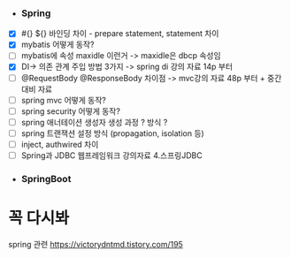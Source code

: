* ### Spring
* [x] #{} ${} 바인딩 차이 - prepare statement, statement 차이
* [x] mybatis 어떻게 동작?
* [ ] mybatis에 속성 maxidle 이런거 -> maxidle은 dbcp 속성임
* [x] DI-> 의존 관계 주입 방법 3가지 -> spring di 강의 자료 14p 부터
* [ ] @RequestBody @ResponseBody 차이점 -> mvc강의 자료 48p 부터 + 중간 대비 자료
* [ ] spring mvc 어떻게 동작?
* [ ] spring security 어떻게 동작?
* [ ] spring 애너테이션 생성자 생성 과정 ? 방식 ?
* [ ] spring 트랜잭션 설정 방식 (propagation, isolation 등)
* [ ] inject, authwired 차이
* [ ] Spring과 JDBC 웹프레임워크 강의자료 4.스프링JDBC

* ### SpringBoot

# 꼭 다시봐
spring 관련 https://victorydntmd.tistory.com/195